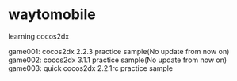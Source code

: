 waytomobile
===========

learning cocos2dx

game001: cocos2dx 2.2.3 practice sample(No update from now on)
game002: cocos2dx 3.1.1 practice sample(No update from now on)
game003: quick cocos2dx 2.2.1rc practice sample

